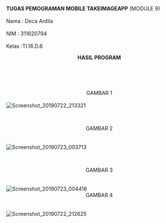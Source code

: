 <b>TUGAS PEMOGRAMAN MOBILE TAKEIMAGEAPP</b> (MODULE 9) <br>
<br> Nama : Deca Ardila <br>
<br> NIM  : 311620794  <br>
<br> Kelas :TI.16.D.6 <br>

<center> <b> HASIL PROGRAM </b> </center> <br><br>

<br><center> GAMBAR 1 </center> <br>
![Screenshot_20190722_213321](https://user-images.githubusercontent.com/53189430/61654008-bffc9300-ace5-11e9-8028-06e3981b4a7d.jpg)

<br><center> GAMBAR 2 </center> <br><br>
![Screenshot_20190723_003713](https://user-images.githubusercontent.com/53189430/61654010-c0952980-ace5-11e9-9c39-cf8f04bcce4a.jpg)

<br><center> GAMBAR 3 </center> <br><br>
![Screenshot_20190723_004416](https://user-images.githubusercontent.com/53189430/61654012-c0952980-ace5-11e9-80f2-43d6eee09626.jpg)
<br> <center> GAMBAR 4 </center> <br><br>
![Screenshot_20190722_212625](https://user-images.githubusercontent.com/53189430/61654013-c12dc000-ace5-11e9-8e45-b5ff40131a27.jpg)

  
